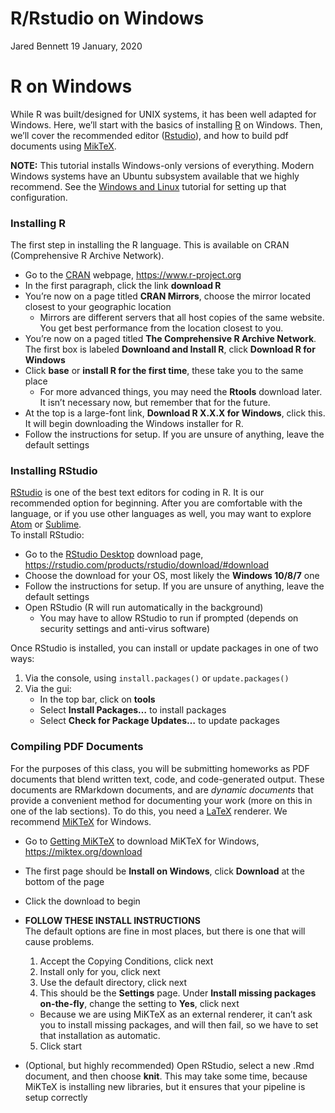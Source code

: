 R/Rstudio on Windows
================
Jared Bennett
19 January, 2020

# R on Windows

While R was built/designed for UNIX systems, it has been well adapted
for Windows. Here, we’ll start with the basics of installing
[R](https://www.r-project.org/) on Windows. Then, we’ll cover the
recommended editor ([Rstudio](https://rstudio.com/)), and how to build
pdf documents using [MikTeX](https://miktex.org/).

**NOTE:** This tutorial installs Windows-only versions of everything.
Modern Windows systems have an Ubuntu subsystem available that we highly
recommend. See the [Windows and Linux](./windowsAndLinux.md) tutorial
for setting up that configuration.

### Installing R

The first step in installing the R language. This is available on CRAN
(Comprehensive R Archive Network).

  - Go to the [CRAN](https://www.r-project.org/) webpage,
    <https://www.r-project.org>  
  - In the first paragraph, click the link **download R**
  - You’re now on a page titled **CRAN Mirrors**, choose the mirror
    located closest to your geographic location
      - Mirrors are different servers that all host copies of the same
        website. You get best performance from the location closest to
        you.
  - You’re now on a paged titled **The Comprehensive R Archive
    Network**. The first box is labeled **Downloand and Install R**,
    click **Download R for Windows**
  - Click **base** or **install R for the first time**, these take you
    to the same place
      - For more advanced things, you may need the **Rtools** download
        later. It isn’t necessary now, but remember that for the future.
  - At the top is a large-font link, **Download R X.X.X for Windows**,
    click this. It will begin downloading the Windows installer for R.
  - Follow the instructions for setup. If you are unsure of anything,
    leave the default settings

### Installing RStudio

[RStudio](https://rstudio.com/) is one of the best text editors for
coding in R. It is our recommended option for beginning. After you are
comfortable with the language, or if you use other languages as well,
you may want to explore [Atom](https://atom.io/) or
[Sublime](https://www.sublimetext.com/).  
To install RStudio:

  - Go to the [RStudio
    Desktop](https://rstudio.com/products/rstudio/download/#download)
    download page,
    <https://rstudio.com/products/rstudio/download/#download>
  - Choose the download for your OS, most likely the **Windows 10/8/7**
    one
  - Follow the instructions for setup. If you are unsure of anything,
    leave the default settings
  - Open RStudio (R will run automatically in the background)
      - You may have to allow RStudio to run if prompted (depends on
        security settings and anti-virus software)

Once RStudio is installed, you can install or update packages in one of
two ways:

1)  Via the console, using `install.packages()` or `update.packages()`  
2)  Via the gui:
      - In the top bar, click on **tools**
      - Select **Install Packages…** to install packages
      - Select **Check for Package Updates…** to update packages

### Compiling PDF Documents

For the purposes of this class, you will be submitting homeworks as PDF
documents that blend written text, code, and code-generated output.
These documents are RMarkdown documents, and are *dynamic documents*
that provide a convenient method for documenting your work (more on this
in one of the lab sections). To do this, you need a
[LaTeX](https://www.latex-project.org/) renderer. We recommend
[MiKTeX](https://miktex.org/) for Windows.

  - Go to [Getting MiKTeX](https://miktex.org/download) to download
    MiKTeX for Windows, <https://miktex.org/download>  

  - The first page should be **Install on Windows**, click **Download**
    at the bottom of the page  

  - Click the download to begin  

  - **FOLLOW THESE INSTALL INSTRUCTIONS**  
    The default options are fine in most places, but there is one that
    will cause problems.
    
    1)  Accept the Copying Conditions, click next
    2)  Install only for you, click next
    3)  Use the default directory, click next
    4)  This should be the **Settings** page. Under **Install missing
        packages on-the-fly**, change the setting to **Yes**, click
        next  
    
    <!-- end list -->
    
      - Because we are using MiKTeX as an external renderer, it can’t
        ask you to install missing packages, and will then fail, so we
        have to set that installation as automatic.
    
    <!-- end list -->
    
    5)  Click start

  - (Optional, but highly recommended) Open RStudio, select a new .Rmd
    document, and then choose **knit**. This may take some time, because
    MiKTeX is installing new libraries, but it ensures that your
    pipeline is setup correctly
